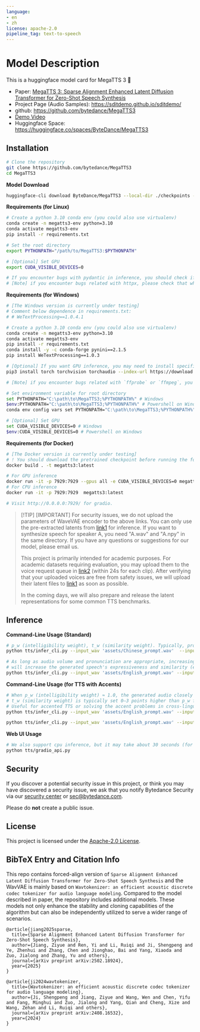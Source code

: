 ```yaml
---
language:
- en
- zh
license: apache-2.0
pipeline_tag: text-to-speech
---
```


# Model Description
This is a huggingface model card for MegaTTS 3 👋

-   Paper: [MegaTTS 3: Sparse Alignment Enhanced Latent Diffusion Transformer for Zero-Shot Speech Synthesis](https://huggingface.co/papers/2502.18924)
-   Project Page (Audio Samples): <https://sditdemo.github.io/sditdemo/>
-   github: <https://github.com/bytedance/MegaTTS3>
-   [Demo Video](https://github.com/user-attachments/assets/0174c111-f392-4376-a34b-0b5b8164aacc)
-   Huggingface Space: https://huggingface.co/spaces/ByteDance/MegaTTS3

## Installation

```sh
# Clone the repository
git clone https://github.com/bytedance/MegaTTS3
cd MegaTTS3
```

**Model Download**

```sh
huggingface-cli download ByteDance/MegaTTS3 --local-dir ./checkpoints --local-dir-use-symlinks False
```

**Requirements (for Linux)**

```sh
# Create a python 3.10 conda env (you could also use virtualenv)
conda create -n megatts3-env python=3.10
conda activate megatts3-env
pip install -r requirements.txt

# Set the root directory
export PYTHONPATH="/path/to/MegaTTS3:$PYTHONPATH"

# [Optional] Set GPU
export CUDA_VISIBLE_DEVICES=0

# If you encounter bugs with pydantic in inference, you should check if the versions of pydantic and gradio are matched.
# [Note] if you encounter bugs related with httpx, please check that whether your environmental variable "no_proxy" has patterns like "::"
```

**Requirements (for Windows)**

```sh
# [The Windows version is currently under testing]
# Comment below dependence in requirements.txt:
# # WeTextProcessing==1.0.4.1

# Create a python 3.10 conda env (you could also use virtualenv)
conda create -n megatts3-env python=3.10
conda activate megatts3-env
pip install -r requirements.txt
conda install -y -c conda-forge pynini==2.1.5
pip install WeTextProcessing==1.0.3

# [Optional] If you want GPU inference, you may need to install specific version of PyTorch for your GPU from https://pytorch.org/.
pip3 install torch torchvision torchaudio --index-url https://download.pytorch.org/whl/cu126

# [Note] if you encounter bugs related with `ffprobe` or `ffmpeg`, you can install it through `conda install -c conda-forge ffmpeg`

# Set environment variable for root directory
set PYTHONPATH="C:\path\to\MegaTTS3;%PYTHONPATH%" # Windows
$env:PYTHONPATH="C:\path\to\MegaTTS3;%PYTHONPATH%" # Powershell on Windows
conda env config vars set PYTHONPATH="C:\path\to\MegaTTS3;%PYTHONPATH%" # For conda users

# [Optional] Set GPU
set CUDA_VISIBLE_DEVICES=0 # Windows
$env:CUDA_VISIBLE_DEVICES=0 # Powershell on Windows
```

**Requirements (for Docker)**

```sh
# [The Docker version is currently under testing]
# ! You should download the pretrained checkpoint before running the following command
docker build . -t megatts3:latest

# For GPU inference
docker run -it -p 7929:7929 --gpus all -e CUDA_VISIBLE_DEVICES=0 megatts3:latest
# For CPU inference
docker run -it -p 7929:7929  megatts3:latest

# Visit http://0.0.0.0:7929/ for gradio.
```

> \[!TIP]
> \[IMPORTANT]
> For security issues, we do not upload the parameters of WaveVAE encoder to the above links. You can only use the pre-extracted latents from [link1](https://drive.google.com/drive/folders/1QhcHWcy20JfqWjgqZX1YM3I6i9u4oNlr?usp=sharing) for inference. If you want to synthesize speech for speaker A, you need "A.wav" and "A.npy" in the same directory. If you have any questions or suggestions for our model, please email us.
>
> This project is primarily intended for academic purposes. For academic datasets requiring evaluation, you may upload them to the voice request queue in [link2](https://drive.google.com/drive/folders/1gCWL1y_2xu9nIFhUX_OW5MbcFuB7J5Cl?usp=sharing) (within 24s for each clip). After verifying that your uploaded voices are free from safety issues, we will upload their latent files to [link1](https://drive.google.com/drive/folders/1QhcHWcy20JfqWjgqZX1YM3I6i9u4oNlr?usp=sharing) as soon as possible.
>
> In the coming days, we will also prepare and release the latent representations for some common TTS benchmarks.

## Inference

**Command-Line Usage (Standard)**

```bash
# p_w (intelligibility weight), t_w (similarity weight). Typically, prompt with more noises requires higher p_w and t_w
python tts/infer_cli.py --input_wav 'assets/Chinese_prompt.wav'  --input_text "另一边的桌上,一位读书人嗤之以鼻道,'佛子三藏,神子燕小鱼是什么样的人物,李家的那个李子夜如何与他们相提并论？'" --output_dir ./gen

# As long as audio volume and pronunciation are appropriate, increasing --t_w within reasonable ranges (2.0~5.0)
# will increase the generated speech's expressiveness and similarity (especially for some emotional cases).
python tts/infer_cli.py --input_wav 'assets/English_prompt.wav' --input_text 'As his long promised tariff threat turned into reality this week, top human advisers began fielding a wave of calls from business leaders, particularly in the automotive sector, along with lawmakers who were sounding the alarm.' --output_dir ./gen --p_w 2.0 --t_w 3.0
```

**Command-Line Usage (for TTS with Accents)**

```bash
# When p_w (intelligibility weight) ≈ 1.0, the generated audio closely retains the speaker’s original accent. As p_w increases, it shifts toward standard pronunciation.
# t_w (similarity weight) is typically set 0–3 points higher than p_w for optimal results.
# Useful for accented TTS or solving the accent problems in cross-lingual TTS.
python tts/infer_cli.py --input_wav 'assets/English_prompt.wav' --input_text '这是一条有口音的音频。' --output_dir ./gen --p_w 1.0 --t_w 3.0

python tts/infer_cli.py --input_wav 'assets/English_prompt.wav' --input_text '这条音频的发音标准一些了吗？' --output_dir ./gen --p_w 2.5 --t_w 2.5
```

**Web UI Usage**

```bash
# We also support cpu inference, but it may take about 30 seconds (for 10 inference steps).
python tts/gradio_api.py
```

## Security

If you discover a potential security issue in this project, or think you may
have discovered a security issue, we ask that you notify Bytedance Security via our [security center](https://security.bytedance.com/src) or [sec@bytedance.com](sec@bytedance.com).

Please do **not** create a public issue.

## License

This project is licensed under the [Apache-2.0 License](LICENSE).

## BibTeX Entry and Citation Info

This repo contains forced-align version of `Sparse Alignment Enhanced Latent Diffusion Transformer for Zero-Shot Speech Synthesis` and the WavVAE is mainly based on `Wavtokenizer: an efficient acoustic discrete codec tokenizer for audio language modeling`. Compared to the model described in paper, the repository includes additional models. These models not only enhance the stability and cloning capabilities of the algorithm but can also be independently utilized to serve a wider range of scenarios.

```
@article{jiang2025sparse,
  title={Sparse Alignment Enhanced Latent Diffusion Transformer for Zero-Shot Speech Synthesis},
  author={Jiang, Ziyue and Ren, Yi and Li, Ruiqi and Ji, Shengpeng and Ye, Zhenhui and Zhang, Chen and Jionghao, Bai and Yang, Xiaoda and Zuo, Jialong and Zhang, Yu and others},
  journal={arXiv preprint arXiv:2502.18924},
  year={2025}
}

@article{ji2024wavtokenizer,
  title={Wavtokenizer: an efficient acoustic discrete codec tokenizer for audio language modeling},
  author={Ji, Shengpeng and Jiang, Ziyue and Wang, Wen and Chen, Yifu and Fang, Minghui and Zuo, Jialong and Yang, Qian and Cheng, Xize and Wang, Zehan and Li, Ruiqi and others},
  journal={arXiv preprint arXiv:2408.16532},
  year={2024}
}
```